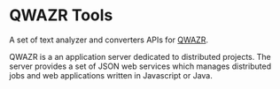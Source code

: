QWAZR Tools
==============

A set of text analyzer and converters APIs for [QWAZR](https://www.qwazr.com).

QWAZR is a an application server dedicated to distributed projects.
The server provides a set of JSON web services which manages distributed jobs and
web applications written in Javascript or Java.